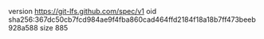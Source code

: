 version https://git-lfs.github.com/spec/v1
oid sha256:367dc50cb7fcd984ae9f4fba860cad464ffd2184f18a18b7ff473beeb928a588
size 885
